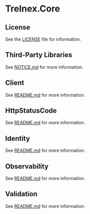 # Trelnex.Core

## License

See the [LICENSE](LICENSE) file for information.

## Third-Party Libraries

See [NOTICE.md](NOTICE.md) for more information.

## Client

See [README.md](Client/README.md) for more information.

## HttpStatusCode

See [README.md](HttpStatusCode/README.md) for more information.

## Identity

See [README.md](Identity/README.md) for more information.

## Observability

See [README.md](Observability/README.md) for more information.

## Validation

See [README.md](Validation/README.md) for more information.
